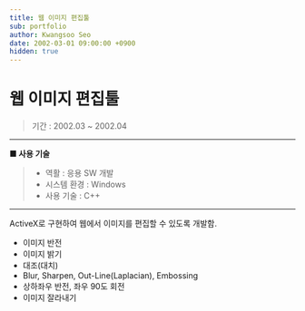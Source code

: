 ```yaml
---
title: 웹 이미지 편집툴
sub: portfolio
author: Kwangsoo Seo
date: 2002-03-01 09:00:00 +0900
hidden: true
---
```


# 웹 이미지 편집툴
> 기간 : 2002.03 ~ 2002.04

---

**■ 사용 기술**

>  * 역활 : 응용 SW 개발
>  * 시스템 환경 : Windows
>  * 사용 기술 : C++

---

ActiveX로 구현하여 웹에서 이미지를 편집할 수 있도록 개발함.   
- 이미지 반전
- 이미지 밝기
- 대조(대치)
- Blur, Sharpen, Out-Line(Laplacian), Embossing
- 상하좌우 반전, 좌우 90도 회전
- 이미지 잘라내기